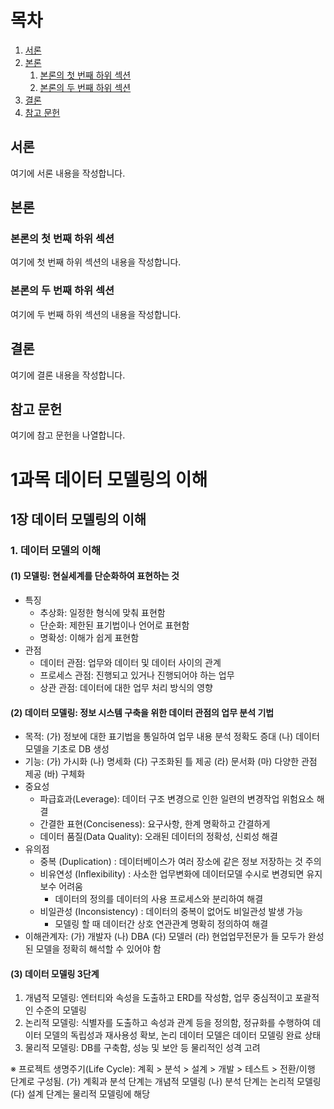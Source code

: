 # 목차

1. [서론](#1과목-데이터-모델링의-이해)
2. [본론](#본론)
   1. [본론의 첫 번째 하위 섹션](#본론의-첫-번째-하위-섹션)
   2. [본론의 두 번째 하위 섹션](#본론의-두-번째-하위-섹션)
3. [결론](#결론)
4. [참고 문헌](#참고-문헌)

## 서론
여기에 서론 내용을 작성합니다.

## 본론

### 본론의 첫 번째 하위 섹션
여기에 첫 번째 하위 섹션의 내용을 작성합니다.

### 본론의 두 번째 하위 섹션
여기에 두 번째 하위 섹션의 내용을 작성합니다.

## 결론
여기에 결론 내용을 작성합니다.

## 참고 문헌
여기에 참고 문헌을 나열합니다.


# 1과목 데이터 모델링의 이해
## 1장 데이터 모델링의 이해
### 1. 데이터 모델의 이해
#### (1) 모델링: 현실세계를 단순화하여 표현하는 것
* 특징
  +	추상화: 일정한 형식에 맞춰 표현함
  +	단순화: 제한된 표기법이나 언어로 표현함
  +	명확성: 이해가 쉽게 표현함
* 관점
  +	데이터 관점: 업무와 데이터 및 데이터 사이의 관계
  +	프로세스 관점: 진행되고 있거나 진행되어야 하는 업무
  + 상관 관점: 데이터에 대한 업무 처리 방식의 영향
#### (2) 데이터 모델링: 정보 시스템 구축을 위한 데이터 관점의 업무 분석 기법
* 목적: (가) 정보에 대한 표기법을 통일하여 업무 내용 분석 정확도 증대 (나) 데이터 모델을 기초로 DB 생성
* 기능: (가) 가시화 (나) 명세화 (다) 구조화된 틀 제공 (라) 문서화 (마) 다양한 관점 제공 (바) 구체화
* 중요성
  + 파급효과(Leverage): 데이터 구조 변경으로 인한 일련의 변경작업 위험요소 해결
  +	간결한 표현(Conciseness): 요구사항, 한계 명확하고 간결하게
  +	데이터 품질(Data Quality): 오래된 데이터의 정확성, 신뢰성 해결
* 유의점
  + 중복 (Duplication) : 데이터베이스가 여러 장소에 같은 정보 저장하는 것 주의
  + 비유연성 (Inflexibility) : 사소한 업무변화에 데이터모델 수시로 변경되면 유지보수 어려움
    - 데이터의 정의를 데이터의 사용 프로세스와 분리하여 해결
  + 비일관성 (Inconsistency) : 데이터의 중복이 없어도 비일관성 발생 가능
    - 모델링 할 때 데이터간 상호 연관관계 명확히 정의하여 해결
*	이해관계자: (가) 개발자 (나) DBA (다) 모델러 (라) 현업업무전문가 들 모두가 완성된 모델을 정확히 해석할 수 있어야 함
#### (3) 데이터 모델링 3단계
1. 개념적 모델링: 엔터티와 속성을 도출하고 ERD를 작성함, 업무 중심적이고 포괄적인 수준의 모델링
2. 논리적 모델링: 식별자를 도출하고 속성과 관계 등을 정의함, 정규화를 수행하여 데이터 모델의 독립성과 재사용성 확보, 논리 데이터 모델은 데이터 모델링 완료 상태
3. 물리적 모델링: DB를 구축함, 성능 및 보안 등 물리적인 성격 고려

※ 프로젝트 생명주기(Life Cycle): 계획 > 분석 > 설계 > 개발 > 테스트 > 전환/이행 단계로 구성됨. (가) 계획과 분석 단계는 개념적 모델링 (나) 분석 단계는 논리적 모델링 (다) 설계 단계는 물리적 모델링에 해당
